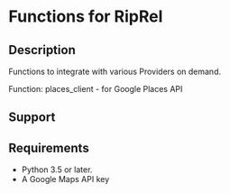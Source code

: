 Functions for RipRel
====================

## Description
Functions to integrate with various Providers on demand.


Function:
places_client - for Google Places API

## Support

## Requirements

 - Python 3.5 or later.
 - A Google Maps API key
